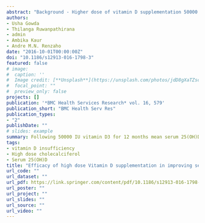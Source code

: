 ```yaml
---
abstract: "Background - Higher dose of vitamin D supplementation 50000 IU is required for those whose serum 25(OH)D levels are 50 nmol/L and below. The increment in serum 25(OH)D though not significantly affected by race, sex or age it is negatively correlated to the baseline 25(OH)D concentration. This study investigated whether the mean increase in serum 25(OH)D will be higher among participants with lower baseline 25(OH)D levels and whether the duration of supplementation has an influence on the serum 25(OH)D achieved. Methods: A clinical audit of patients' medical records from a community health centre in Melbourne for the period 01.01.2010 to 31-12.2012 was undertaken. Paired sample t test was used to determine difference in pre and post dose serum 25(OH)D. Simple and multiple linear regressions were used to examine the association between the difference in pre and post dose serum 25(OH)D and duration of supplementation and baseline serum 25(OH)D, adjusting for socio-demographic factors. Results - A total of 205 patients were included in the study. Mean difference in serum 25(OH)D was highest 52.8 nmol/L (95 % CI 46.63-58.92) among those whose serum 25(OH)D was below 25 nmol/L at baseline. Baseline 25(OH)D alone accounted for 13.7 % of variance in the effect size (F(2, 202) = 16.0. p < 0.001), with the effect size significantly higher among participants with a baseline 25(OH)D level of 25-49 nmol/L (β = 11.93, 95 % CI 0.48, 23.40, p < 0.05). Mean serum 25(OH)D difference was highest, 47.53 nmol/L (95 % CI 40.95-54.11) when measured within 3 months of supplementation. Duration of supplementation explained 2.9 % of the variance in the effect size (F (1, 203) = 6.11, p < 0.05) and there was an inverse relationship between the length of supplementation and mean pre and post supplementation serum 25(OH)D difference (β = -1.45, 95 % CI -2.62, -0.29, p = 0.014). Conclusion - Following 50000 IU vitamin D3 for 12 months mean serum 25(OH)D increase was highest among those whose baseline serum 25(OH)D was lower. Migrants especially dark-skinned are at a high risk for vitamin D deficiency in Australia. High dose vitamin D3 50000 IU (cholecalciferol) is effective in achieving sufficient serum 25(OH)D among these populations who tend to have lower baseline serum 25(OH)D."
authors:
- Usha Gowda
- Thilanga Ruwanpathirana
- admin
- Ambika Kaur
- Andre M.N. Renzaho
date: "2016-10-01T00:00:00Z"
doi: "10.1186/s12913-016-1798-3"
featured: false
# image:
#  caption: ''
#  Image credit: [**Unsplash**](https://unsplash.com/photos/jdD8gXaTZsc)'
#  focal_point: ""
#  preview_only: false
projects: []
publication: '*BMC Health Services Research* vol. 16, 579'
publication_short: "BMC Health Serv Res"
publication_types:
- "2"
publishDate: ""
# slides: example
summary: Following 50000 IU vitamin D3 for 12 months mean serum 25(OH)D increase was highest among those whose baseline serum 25(OH)D was lower. Migrants especially dark-skinned are at a high risk for vitamin D deficiency in Australia. High dose vitamin D3 50000 IU (cholecalciferol) is effective in achieving sufficient serum 25(OH)D among these populations who tend to have lower baseline serum 25(OH)D.
tags:
- vitamin D insufficiency
- High dose cholecalciferol
- Serum 25(OH)D
title: "Efficacy of high dose Vitamin D supplementation in improving serum 25(OH)D among migrant and non migrant population: a retrospective study"
url_code: ""
url_dataset: ""
url_pdf: https://link.springer.com/content/pdf/10.1186/s12913-016-1798-3.pdf
url_poster: ""
url_project: ""
url_slides: ""
url_source: ""
url_video: ""
---
```

